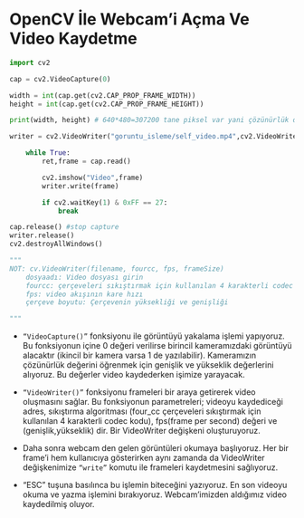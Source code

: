 # OpenCV İle Webcam’i Açma Ve Video Kaydetme

```python
import cv2

cap = cv2.VideoCapture(0)

width = int(cap.get(cv2.CAP_PROP_FRAME_WIDTH))
height = int(cap.get(cv2.CAP_PROP_FRAME_HEIGHT))

print(width, height) # 640*480=307200 tane piksel var yani çözünürlük değerimiz.

writer = cv2.VideoWriter("goruntu_isleme/self_video.mp4",cv2.VideoWriter_fourcc(*"DIVX"),30,(width,height))

    while True:
        ret,frame = cap.read()

        cv2.imshow("Video",frame)
        writer.write(frame)

        if cv2.waitKey(1) & 0xFF == 27:
            break

cap.release() #stop capture
writer.release()
cv2.destroyAllWindows()

"""
NOT: cv.VideoWriter(filename, fourcc, fps, frameSize)
    dosyaadı: Video dosyası girin
    fourcc: çerçeveleri sıkıştırmak için kullanılan 4 karakterli codec kodu
    fps: video akışının kare hızı
    çerçeve boyutu: Çerçevenin yüksekliği ve genişliği

"""
```
- `“VideoCapture()”` fonksiyonu ile görüntüyü yakalama işlemi yapıyoruz. Bu fonksiyonun içine 0 değeri verilirse birincil kameramızdaki
görüntüyü alacaktır (ikincil bir kamera varsa 1 de yazılabilir). Kameramızın çözünürlük değerini öğrenmek için genişlik ve yükseklik değerlerini
alıyoruz. Bu değerler video kaydederken işimize yarayacak.

- `“VideoWriter()”` fonksiyonu frameleri bir araya getirerek video oluşmasını sağlar. Bu fonksiyonun parametreleri; videoyu kaydediceği adres,
sıkıştırma algoritması (four_cc çerçeveleri sıkıştırmak için kullanılan 4 karakterli codec kodu), fps(frame per second) değeri ve (genişlik,yükseklik) dir.
Bir VideoWriter değişkeni oluşturuyoruz.

- Daha sonra webcam den gelen görüntüleri okumaya başlıyoruz. Her bir frame’i hem kullanıcıya gösterirken aynı zamanda da VideoWriter
değişkenimize `“write”` komutu ile frameleri kaydetmesini sağlıyoruz.

- “ESC” tuşuna basılınca bu işlemin biteceğini yazıyoruz. En son videoyu okuma ve yazma işlemini bırakıyoruz. Webcam’imizden aldığımız video kaydedilmiş oluyor.

